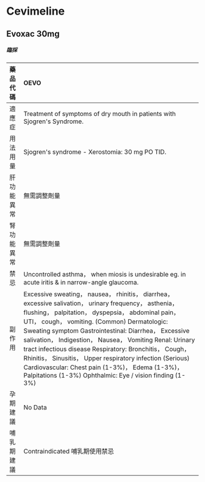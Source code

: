 # Cevimeline

## Evoxac 30mg

##### 臨採

| 藥品代碼   | OEVO                                                                                                                                                                                                                                                                                                                                                                                                                                                                                                                                                                      |
|:-----------|:--------------------------------------------------------------------------------------------------------------------------------------------------------------------------------------------------------------------------------------------------------------------------------------------------------------------------------------------------------------------------------------------------------------------------------------------------------------------------------------------------------------------------------------------------------------------------|
| 適應症     | Treatment of symptoms of dry mouth in patients with Sjogren's Syndrome.                                                                                                                                                                                                                                                                                                                                                                                                                                                                                                   |
| 用法用量   | Sjogren's syndrome - Xerostomia: 30 mg PO TID.                                                                                                                                                                                                                                                                                                                                                                                                                                                                                                                            |
| 肝功能異常 | 無需調整劑量                                                                                                                                                                                                                                                                                                                                                                                                                                                                                                                                                              |
| 腎功能異常 | 無需調整劑量                                                                                                                                                                                                                                                                                                                                                                                                                                                                                                                                                              |
| 禁忌       | Uncontrolled asthma， when miosis is undesirable eg. in acute iritis & in narrow-angle glaucoma.                                                                                                                                                                                                                                                                                                                                                                                                                                                                          |
| 副作用     | Excessive sweating， nausea， rhinitis， diarrhea， excessive salivation， urinary frequency， asthenia， flushing， palpitation， dyspepsia， abdominal pain， UTI， cough， vomiting. (Common) Dermatologic: Sweating symptom Gastrointestinal: Diarrhea， Excessive salivation， Indigestion， Nausea， Vomiting Renal: Urinary tract infectious disease Respiratory: Bronchitis， Cough， Rhinitis， Sinusitis， Upper respiratory infection (Serious) Cardiovascular: Chest pain (1-3%)， Edema (1-3%)， Palpitations (1-3%) Ophthalmic: Eye / vision finding (1-3%) |
| 孕期建議   | No Data                                                                                                                                                                                                                                                                                                                                                                                                                                                                                                                                                                   |
| 哺乳期建議 | Contraindicated 哺乳期使用禁忌                                                                                                                                                                                                                                                                                                                                                                                                                                                                                                                                            |

